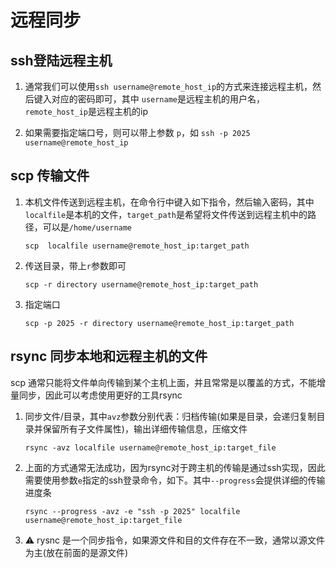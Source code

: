# 远程同步

## ssh登陆远程主机

1. 通常我们可以使用`ssh username@remote_host_ip`的方式来连接远程主机，然后键入对应的密码即可，其中 `username`是远程主机的用户名，`remote_host_ip`是远程主机的ip

2. 如果需要指定端口号，则可以带上参数 `p`，如  `ssh -p 2025 username@remote_host_ip`

## scp 传输文件

1. 本机文件传送到远程主机，在命令行中键入如下指令，然后输入密码，其中`localfile`是本机的文件，`target_path`是希望将文件传送到远程主机中的路径，可以是`/home/username`

   ```shell
   scp  localfile username@remote_host_ip:target_path
   ```

2. 传送目录，带上`r`参数即可

   ```shell
   scp -r directory username@remote_host_ip:target_path
   ```

3. 指定端口

   ```shell
   scp -p 2025 -r directory username@remote_host_ip:target_path
   ```

## rsync 同步本地和远程主机的文件

scp 通常只能将文件单向传输到某个主机上面，并且常常是以覆盖的方式，不能增量同步，因此可以考虑使用更好的工具rsync 

1. 同步文件/目录，其中`avz`参数分别代表：归档传输(如果是目录，会递归复制目录并保留所有子文件属性)，输出详细传输信息，压缩文件

   ```shell
   rsync -avz localfile username@remote_host_ip:target_file
   ```

2. 上面的方式通常无法成功，因为rsync对于跨主机的传输是通过ssh实现，因此需要使用参数`e`指定的ssh登录命令，如下。其中`--progress`会提供详细的传输进度条

   ```shell
   rsync --progress -avz -e "ssh -p 2025" localfile username@remote_host_ip:target_file
   ```

3. ⚠️ rysnc 是一个同步指令，如果源文件和目的文件存在不一致，通常以源文件为主(放在前面的是源文件)

